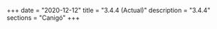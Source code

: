 +++
date        = "2020-12-12"
title       = "3.4.4 (Actual)"
description = "3.4.4"
sections    = "Canigó"
+++